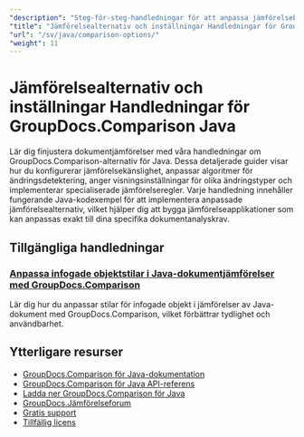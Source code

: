 ```yaml
---
"description": "Steg-för-steg-handledningar för att anpassa jämförelsebeteende, känslighet och visningsalternativ med GroupDocs.Comparison för Java."
"title": "Jämförelsealternativ och inställningar Handledningar för GroupDocs.Comparison Java"
"url": "/sv/java/comparison-options/"
"weight": 11
---
```


# Jämförelsealternativ och inställningar Handledningar för GroupDocs.Comparison Java

Lär dig finjustera dokumentjämförelser med våra handledningar om GroupDocs.Comparison-alternativ för Java. Dessa detaljerade guider visar hur du konfigurerar jämförelsekänslighet, anpassar algoritmer för ändringsdetektering, anger visningsinställningar för olika ändringstyper och implementerar specialiserade jämförelseregler. Varje handledning innehåller fungerande Java-kodexempel för att implementera anpassade jämförelsealternativ, vilket hjälper dig att bygga jämförelseapplikationer som kan anpassas exakt till dina specifika dokumentanalyskrav.

## Tillgängliga handledningar

### [Anpassa infogade objektstilar i Java-dokumentjämförelser med GroupDocs.Comparison](./groupdocs-comparison-java-custom-inserted-item-styles/)
Lär dig hur du anpassar stilar för infogade objekt i jämförelser av Java-dokument med GroupDocs.Comparison, vilket förbättrar tydlighet och användbarhet.

## Ytterligare resurser

- [GroupDocs.Comparison för Java-dokumentation](https://docs.groupdocs.com/comparison/java/)
- [GroupDocs.Comparison för Java API-referens](https://reference.groupdocs.com/comparison/java/)
- [Ladda ner GroupDocs.Comparison för Java](https://releases.groupdocs.com/comparison/java/)
- [GroupDocs.Jämförelseforum](https://forum.groupdocs.com/c/comparison)
- [Gratis support](https://forum.groupdocs.com/)
- [Tillfällig licens](https://purchase.groupdocs.com/temporary-license/)